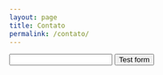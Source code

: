 ```yaml
---
layout: page
title: Contato
permalink: /contato/
---
```


<form action="https://getsimpleform.com/messages?form_api_token=741f55310d37622a57103f16d74e76c0" method="post">
  <!-- the redirect_to is optional, the form will redirect to the referrer on submission -->
  <input type='hidden' name='redirect_to' value='<the complete return url e.g. http://fooey.com/thank-you.html>' />
  <!-- all your input fields here.... -->
  <input type='text' name='test' />
  <input type='submit' value='Test form' />
</form>